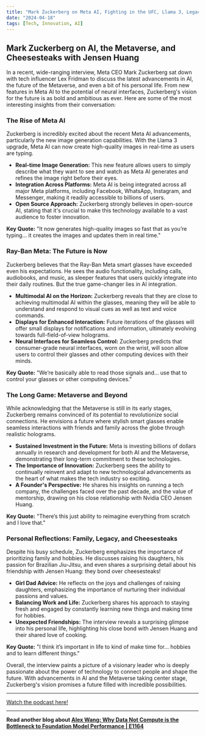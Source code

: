 ```yaml
---
title: "Mark Zuckerberg on Meta AI, Fighting in the UFC, Llama 3, Legacy, Metaverse & More"
date: "2024-04-18"
tags: [Tech, Innovation, AI]
---
```


## Mark Zuckerberg on AI, the Metaverse, and Cheesesteaks with Jensen Huang

In a recent, wide-ranging interview, Meta CEO Mark Zuckerberg sat down with tech influencer Lex Fridman to discuss the latest advancements in AI, the future of the Metaverse, and even a bit of his personal life. From new features in Meta AI to the potential of neural interfaces, Zuckerberg's vision for the future is as bold and ambitious as ever. Here are some of the most interesting insights from their conversation:

### The Rise of Meta AI

Zuckerberg is incredibly excited about the recent Meta AI advancements, particularly the new image generation capabilities. With the Llama 3 upgrade, Meta AI can now create high-quality images in real-time as users are typing.

- **Real-time Image Generation:** This new feature allows users to simply describe what they want to see and watch as Meta AI generates and refines the image right before their eyes.
- **Integration Across Platforms:** Meta AI is being integrated across all major Meta platforms, including Facebook, WhatsApp, Instagram, and Messenger, making it readily accessible to billions of users.
- **Open Source Approach:** Zuckerberg strongly believes in open-source AI, stating that it's crucial to make this technology available to a vast audience to foster innovation.

**Key Quote:** "It now generates high-quality images so fast that as you’re typing... it creates the images and updates them in real time."

### Ray-Ban Meta: The Future is Now

Zuckerberg believes that the Ray-Ban Meta smart glasses have exceeded even his expectations. He sees the audio functionality, including calls, audiobooks, and music, as sleeper features that users quickly integrate into their daily routines. But the true game-changer lies in AI integration.

- **Multimodal AI on the Horizon:** Zuckerberg reveals that they are close to achieving multimodal AI within the glasses, meaning they will be able to understand and respond to visual cues as well as text and voice commands.
- **Displays for Enhanced Interaction:** Future iterations of the glasses will offer small displays for notifications and information, ultimately evolving towards full-field-of-view holograms.
- **Neural Interfaces for Seamless Control:** Zuckerberg predicts that consumer-grade neural interfaces, worn on the wrist, will soon allow users to control their glasses and other computing devices with their minds.

**Key Quote:** "We’re basically able to read those signals and… use that to control your glasses or other computing devices."

### The Long Game: Metaverse and Beyond

While acknowledging that the Metaverse is still in its early stages, Zuckerberg remains convinced of its potential to revolutionize social connections. He envisions a future where stylish smart glasses enable seamless interactions with friends and family across the globe through realistic holograms.

- **Sustained Investment in the Future:** Meta is investing billions of dollars annually in research and development for both AI and the Metaverse, demonstrating their long-term commitment to these technologies.
- **The Importance of Innovation:** Zuckerberg sees the ability to continually reinvent and adapt to new technological advancements as the heart of what makes the tech industry so exciting.
- **A Founder's Perspective:** He shares his insights on running a tech company, the challenges faced over the past decade, and the value of mentorship, drawing on his close relationship with Nvidia CEO Jensen Huang.

**Key Quote:** "There’s this just ability to reimagine everything from scratch and I love that."

### Personal Reflections: Family, Legacy, and Cheesesteaks

Despite his busy schedule, Zuckerberg emphasizes the importance of prioritizing family and hobbies. He discusses raising his daughters, his passion for Brazilian Jiu-Jitsu, and even shares a surprising detail about his friendship with Jensen Huang: they bond over cheesesteaks!

- **Girl Dad Advice:** He reflects on the joys and challenges of raising daughters, emphasizing the importance of nurturing their individual passions and values.
- **Balancing Work and Life:** Zuckerberg shares his approach to staying fresh and engaged by constantly learning new things and making time for hobbies.
- **Unexpected Friendships:** The interview reveals a surprising glimpse into his personal life, highlighting his close bond with Jensen Huang and their shared love of cooking.

**Key Quote:** "I think it’s important in life to kind of make time for… hobbies and to learn different things."

Overall, the interview paints a picture of a visionary leader who is deeply passionate about the power of technology to connect people and shape the future. With advancements in AI and the Metaverse taking center stage, Zuckerberg's vision promises a future filled with incredible possibilities.

---

<a href="https://youtube.com/watch?v=8HrzoEvLWH0" target="_blank">Watch the podcast here!</a>

---

**Read another blog about [Alex Wang: Why Data Not Compute is the Bottleneck to Foundation Model Performance | E1164](./20240612-alexandrwang-20vcwithharrystebbings)**
